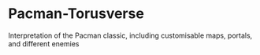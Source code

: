 # Pacman-Torusverse

Interpretation of the Pacman classic, including customisable maps, portals, and different enemies
